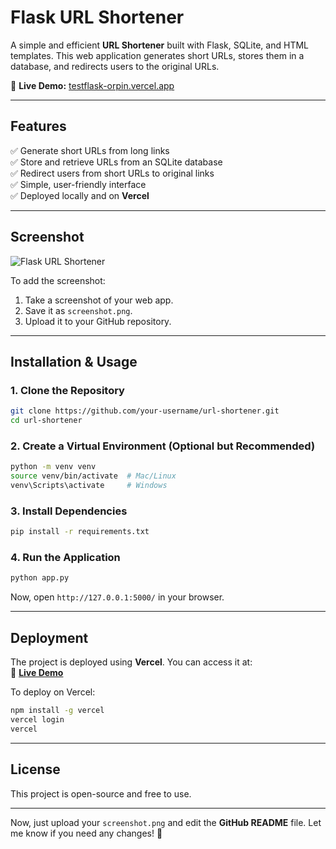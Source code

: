 # **Flask URL Shortener**  

A simple and efficient **URL Shortener** built with Flask, SQLite, and HTML templates. This web application generates short URLs, stores them in a database, and redirects users to the original URLs.  

🔗 **Live Demo:** [testflask-orpin.vercel.app](https://testflask-orpin.vercel.app/)  

---

## **Features**  

✅ Generate short URLs from long links  
✅ Store and retrieve URLs from an SQLite database  
✅ Redirect users from short URLs to original links  
✅ Simple, user-friendly interface  
✅ Deployed locally and on **Vercel**  

---

## **Screenshot**  

![Flask URL Shortener](assets/screenshot.png)

To add the screenshot:  
1. Take a screenshot of your web app.  
2. Save it as `screenshot.png`.  
3. Upload it to your GitHub repository.  

---

## **Installation & Usage**  

### **1. Clone the Repository**  
```bash
git clone https://github.com/your-username/url-shortener.git
cd url-shortener
```

### **2. Create a Virtual Environment (Optional but Recommended)**  
```bash
python -m venv venv
source venv/bin/activate  # Mac/Linux
venv\Scripts\activate     # Windows
```

### **3. Install Dependencies**  
```bash
pip install -r requirements.txt
```

### **4. Run the Application**  
```bash
python app.py
```
Now, open `http://127.0.0.1:5000/` in your browser.

---

## **Deployment**  

The project is deployed using **Vercel**. You can access it at:  
🔗 **[Live Demo](https://testflask-orpin.vercel.app/)**  

To deploy on Vercel:  
```bash
npm install -g vercel
vercel login
vercel
```

---

## **License**  
This project is open-source and free to use.

---

Now, just upload your `screenshot.png` and edit the **GitHub README** file. Let me know if you need any changes! 🚀
